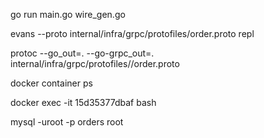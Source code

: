 

go run main.go wire_gen.go

evans --proto internal/infra/grpc/protofiles/order.proto repl




protoc --go_out=. --go-grpc_out=. internal/infra/grpc/protofiles//order.proto




docker container ps

docker exec -it 15d35377dbaf bash


mysql -uroot -p orders
root